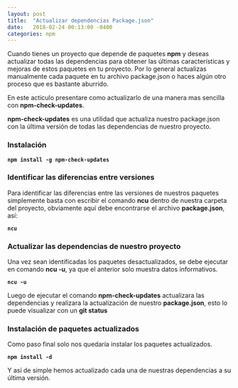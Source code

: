 ```yaml
---
layout: post
title:  "Actualizar dependencias Package.json"
date:   2018-02-24 00:13:00 -0400
categories: npm
---
```

Cuando tienes un proyecto que depende de paquetes **npm** y deseas actualizar todas las dependencias 
para obtener las últimas características y mejoras de estos paquetes en tu proyecto. Por lo general 
actualizas manualmente cada paquete en tu archivo package.json o haces algún otro proceso que es bastante aburrido.

En este acticulo presentare como actualizarlo de una manera mas sencilla con **npm-check-updates**.

**npm-check-updates** es una utilidad que actualiza nuestro package.json con la última versión de todas las dependencias de nuestro proyecto.

### **Instalación**

**`npm install -g npm-check-updates`**

### Identificar las diferencias entre versiones

Para identificar las diferencias entre las versiones de nuestros paquetes simplemente basta con escribir el comando 
**ncu** dentro de nuestra carpeta del proyecto, obviamente aquí debe encontrarse el archivo **package.json**, así:

**`ncu`**

### Actualizar las dependencias de nuestro proyecto

Una vez sean identificadas los paquetes desactualizados, se debe ejecutar en comando **ncu -u**, ya que el anterior solo 
muestra datos informativos.

**`ncu -u`**

Luego de ejecutar el comando **npm-check-updates** actualizara las dependencias y realizara la actualización de nuestro **package.json**,
esto lo puede visualizar con un **git status**

### Instalación de paquetes actualizados

Como paso final solo nos quedaría instalar los paquetes actualizados.

**`npm install -d`**

Y así de simple hemos actualizado cada una de nuestras dependencias a su última versión.
